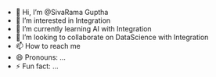 - 👋 Hi, I’m @SivaRama Guptha
- 👀 I’m interested in Integration
- 🌱 I’m currently learning AI with Integration
- 💞️ I’m looking to collaborate on DataScience with Integration
- 📫 How to reach me 
- 😄 Pronouns: ...
- ⚡ Fun fact: ...

<!---
SRGuptthha/SRGuptthha is a ✨ special ✨ repository because its `README.md` (this file) appears on your GitHub profile.
You can click the Preview link to take a look at your changes.
--->
